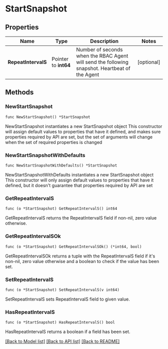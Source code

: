 # StartSnapshot

## Properties

Name | Type | Description | Notes
------------ | ------------- | ------------- | -------------
**RepeatIntervalS** | Pointer to **int64** | Number of seconds when the RBAC Agent will send the following snapshot. Heartbeat of the Agent | [optional] 

## Methods

### NewStartSnapshot

`func NewStartSnapshot() *StartSnapshot`

NewStartSnapshot instantiates a new StartSnapshot object
This constructor will assign default values to properties that have it defined,
and makes sure properties required by API are set, but the set of arguments
will change when the set of required properties is changed

### NewStartSnapshotWithDefaults

`func NewStartSnapshotWithDefaults() *StartSnapshot`

NewStartSnapshotWithDefaults instantiates a new StartSnapshot object
This constructor will only assign default values to properties that have it defined,
but it doesn't guarantee that properties required by API are set

### GetRepeatIntervalS

`func (o *StartSnapshot) GetRepeatIntervalS() int64`

GetRepeatIntervalS returns the RepeatIntervalS field if non-nil, zero value otherwise.

### GetRepeatIntervalSOk

`func (o *StartSnapshot) GetRepeatIntervalSOk() (*int64, bool)`

GetRepeatIntervalSOk returns a tuple with the RepeatIntervalS field if it's non-nil, zero value otherwise
and a boolean to check if the value has been set.

### SetRepeatIntervalS

`func (o *StartSnapshot) SetRepeatIntervalS(v int64)`

SetRepeatIntervalS sets RepeatIntervalS field to given value.

### HasRepeatIntervalS

`func (o *StartSnapshot) HasRepeatIntervalS() bool`

HasRepeatIntervalS returns a boolean if a field has been set.


[[Back to Model list]](../README.md#documentation-for-models) [[Back to API list]](../README.md#documentation-for-api-endpoints) [[Back to README]](../README.md)


